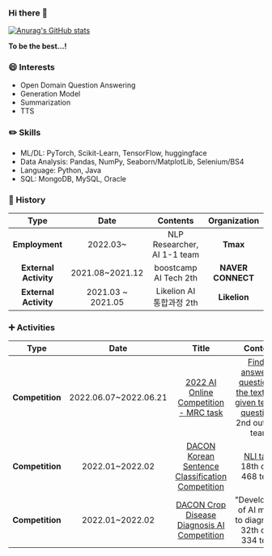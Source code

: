 ### Hi there 👋

[![Anurag's GitHub stats](https://github-readme-stats.vercel.app/api?username=j961224)](https://github.com/j961224/github-readme-stats)

**To be the best...!**



### :smile: Interests
  * Open Domain Question Answering
  * Generation Model
  * Summarization
  * TTS
  
### :pencil2: Skills
* ML/DL: PyTorch, Scikit-Learn, TensorFlow, huggingface
* Data Analysis: Pandas, NumPy, Seaborn/MatplotLib, Selenium/BS4
* Language: Python, Java
* SQL: MongoDB, MySQL, Oracle

### :turtle: History

| **Type** | **Date** | **Contents** | **Organization** |
|:--------:|:--------:|:--------:|:--------:|
| **Employment** | 2022.03~ | NLP Researcher, AI 1-1 team | **Tmax** |
| **External Activity** | 2021.08~2021.12 | boostcamp AI Tech 2th | **NAVER CONNECT** |
| **External Activity** | 2021.03 ~ 2021.05 | Likelion AI 통합과정 2th | **Likelion** |


### :heavy_plus_sign: Activities

| **Type** | **Date** | **Title** |**Contents** | **Host** |
|:--------:|:--------:|:--------:|:--------:|:--------:|
| **Competition** | 2022.06.07~2022.06.21 | [2022 AI Online Competition - MRC task](https://aichallenge.or.kr/competition/detail/1) | [Finding answers to questions in the text when given text and questions](https://github.com/QuoQA-NLP/MRC_Baseline) / 2nd out of 26 teams | **NIPA** |
| **Competition** | 2022.01~2022.02 | [DACON Korean Sentence Classification Competition](https://dacon.io/competitions/official/235875/overview/description) | [NLI task](https://github.com/j961224/Dacon_Korean_NLI) / 18th out of 468 teams | **DACON** |
| **Competition** | 2022.01~2022.02 | [DACON Crop Disease Diagnosis AI Competition](https://dacon.io/competitions/official/235870/overview/description) | "Development of AI models to diagnose" / 32th out of 334 teams | **LG AI Research** |
